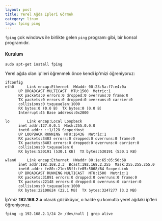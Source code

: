 ```yaml
---
layout: post
title: Yerel Ağda Ipleri Görmek
category: linux
tags: fping ping
---
```



`fping` çok windows ile birlikte gelen `ping` programı gibi, bir konsol programıdır.

#### Kurulum

	sudo apt-get install fping

Yerel ağda olan ip'leri öğrenmek önce kendi ip'mizi öğreniyoruz:

	ifconfig
	eth0      Link encap:Ethernet  HWaddr 00:23:5a:f7:e4:0a  
	      UP BROADCAST MULTICAST  MTU:1500  Metric:1
	      RX packets:0 errors:0 dropped:0 overruns:0 frame:0
	      TX packets:0 errors:0 dropped:0 overruns:0 carrier:0
	      collisions:0 txqueuelen:1000 
	      RX bytes:0 (0.0 B)  TX bytes:0 (0.0 B)
	      Interrupt:45 Base address:0x2000 

	lo        Link encap:Local Loopback  
	      inet addr:127.0.0.1  Mask:255.0.0.0
	      inet6 addr: ::1/128 Scope:Host
	      UP LOOPBACK RUNNING  MTU:16436  Metric:1
	      RX packets:3403 errors:0 dropped:0 overruns:0 frame:0
	      TX packets:3403 errors:0 dropped:0 overruns:0 carrier:0
	      collisions:0 txqueuelen:0 
	      RX bytes:530191 (530.1 KB)  TX bytes:530191 (530.1 KB)

	wlan0     Link encap:Ethernet  HWaddr 00:1e:65:05:50:68  
	      inet addr:192.168.2.3  Bcast:192.168.2.255  Mask:255.255.255.0
	      inet6 addr: fe80::21e:65ff:fe05:5068/64 Scope:Link
	      UP BROADCAST RUNNING MULTICAST  MTU:1500  Metric:1
	      RX packets:31891 errors:0 dropped:0 overruns:0 frame:0
	      TX packets:22148 errors:0 dropped:0 overruns:0 carrier:0
	      collisions:0 txqueuelen:1000 
	      RX bytes:22100624 (22.1 MB)  TX bytes:3247277 (3.2 MB)

İp'miz **192.168.2.x** olarak gözüküyor, o halde şu komutla yerel ağdaki ip'leri öğreniyoruz.

	fping -g 192.168.2.1/24 2> /dev/null | grep alive
